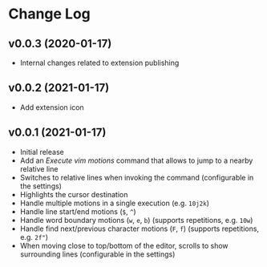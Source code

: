 # Change Log

## v0.0.3 (2020-01-17)

- Internal changes related to extension publishing

## v0.0.2 (2021-01-17)

- Add extension icon

## v0.0.1 (2021-01-17)

- Initial release
- Add an _Execute vim motions_ command that allows to jump to a nearby relative line
- Switches to relative lines when invoking the command (configurable in the settings)
- Highlights the cursor destination
- Handle multiple motions in a single execution (e.g. `10j2k`)
- Handle line start/end motions (`$`, `^`)
- Handle word boundary motions (`w`, `e`, `b`) (supports repetitions, e.g. `10w`)
- Handle find next/previous character motions (`F`, `f`) (supports repetitions, e.g. `2f"`)
- When moving close to top/bottom of the editor, scrolls to show surrounding lines (configurable in the settings)
